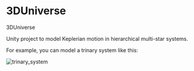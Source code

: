 # 3DUniverse
3DUniverse

Unity project to model Keplerian motion in hierarchical multi-star systems.

For example, you can model a trinary system like this:

![trinary_system](https://user-images.githubusercontent.com/74695555/99891544-4aca0680-2c28-11eb-9dcd-b8dfc5833426.png)
